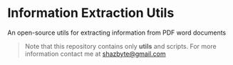 # Information Extraction Utils 

An open-source utils for extracting information from PDF word documents 


> Note that this repository contains only **utils** and scripts. For more information contact me at shazbyte@gmail.com